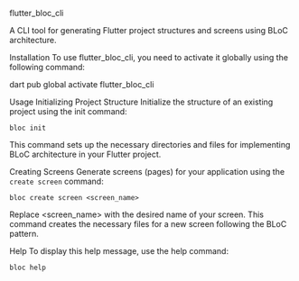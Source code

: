 flutter_bloc_cli

A CLI tool for generating Flutter project structures and screens using BLoC architecture.

Installation
To use flutter_bloc_cli, you need to activate it globally using the following command:

dart pub global activate flutter_bloc_cli

Usage
Initializing Project Structure
Initialize the structure of an existing project using the init command:

```
bloc init
```

This command sets up the necessary directories and files for implementing BLoC architecture in your Flutter project.

Creating Screens
Generate screens (pages) for your application using the `create screen` command:

```
bloc create screen <screen_name>
```

Replace <screen_name> with the desired name of your screen. This command creates the necessary files for a new screen following the BLoC pattern.

Help
To display this help message, use the help command:

```
bloc help
```